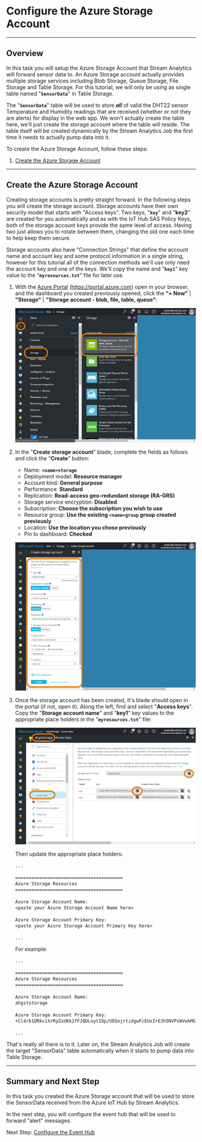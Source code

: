 # Configure the Azure Storage Account
---

<a name="overview"></a>

## Overview

In this task you will setup the Azure Storage Account that Stream Analytics will forward sensor data to.  An Azure Storage account actually provides multiple storage services including Blob Storage, Queue Storage, File Storage and Table Storage. For this tutorial, we will only be using as single table named "**`SensorData`**" in Table Storage.

The "**`SensorData`**" table will be used to store ***all*** of valid the DHT22 sensor Temperature and Humidity readings that are received (whether or not they are alerts) for display in the web app.  We won't actually create the table here, we'll just create the storage account where the table will reside.  The table itself will be created dynamically by the Stream Analytics Job the first time it needs to actually pump data into it.

To create the Azure Storage Account, follow these steps:

1. [Create the Azure Storage Account](#step1)

---

<a name="step1"></a>

## Create the Azure Storage Account

Creating storage accounts is pretty straight forward.  In the following steps you will create the storage account.  Storage accounts have their own security model that starts with "Access keys".  Two keys, "**`key`**" and "**key2**" are created for you automatically and as with the IoT Hub SAS Policy Keys, both of the storage account keys provide the same level of access.  Having two just allows you to rotate between them, changing the old one each time to help keep them secure.  

Storage accounts also have "Connection Strings" that define the account name and account key and some protocol information in a single string, however for this tutorial all of the connection methods we'll use only need the account key and one of the keys.  We'll copy the name and "**`key1`**" key value to the "**`myresources.txt`**" file for later use.

1. With the <a target="_blank" href="https://portal.azure.com">Azure Portal</a> (<a target="_blank" href="https://portal.azure.com">https://portal.azure.com</a>) open in your browser, and the dashboard you created previously opened, click the **"+ New"** | **"Storage"** | **"Storage account - blob, file, table, queue"**:

    ![New Storage Account](./Images/010-NewStorageAccount.png)

1. In the "**Create storage account**" blade, complete the fields as follows and click the "**Create**" button:

    - Name: **`<name>storage`**
    - Deployment model: **Resource manager**
    - Account kind: **General purpose**
    - Performance: **Standard**
    - Replication: **Read-access geo-redundant storage (RA-GRS)**
    - Storage service encryption: **Disabled**
    - Subscription: **Choose the subscription you wish to use**
    - Resource group: **Use the existing `<name>group` group created previously**
    - Location: **Use the location you chose previously**
    - Pin to dashboard: **Checked**

    ![Create storage account](./Images/020-NewStorageAccountBlade.png)

1. Once the storage account has been created, it's blade should open in the portal (if not, open it).  Along the left, find and select "**Access keys**".  Copy the "**Storage account name**" and "**key1**" key values to the appropriate place holders in the "**`myresources.txt`**" file:

    ![Copy Account Name and Key](./Images/030-CopyAccountNameAndKey.png)

    Then update the appropriate place holders:

    ```text
    ...

    ========================================
    Azure Storage Resources 
    ========================================

    Azure Storage Account Name:
    <paste your Azure Storage Account Name here>

    Azure Storage Account Primary Key:
    <paste your Azure Storage Account Primary Key here>

    ...
    ```

    For example:

    ```text
    ...

    ========================================
    Azure Storage Resources 
    ========================================

    Azure Storage Account Name:
    ahgststorage

    Azure Storage Account Primary Key:
    +Cl4rb1DRkciXrRyZxUKk2fFJQDLoytI8p/UEGnjrtidgwFcEUxI+E3h5NVPsWVwkMGGMruvn5IyOpCVCPWS8Q==

    ...
    ```

That's really all there is to it.  Later on, the Stream Analytics Job will create the target "SensorData" table automatically when it starts to pump data into Table Storage.

---

<a name="sumnmary"></a>

## Summary and Next Step

In this task you created the Azure Storage account that will be used to store the SensorData received from the Azure IoT Hub by Stream Analytics.

In the next step, you will configure the event hub that will be used to forward "alert" messages.

Next Step: [Configure the Event Hub](../04-EventHub/README.md)